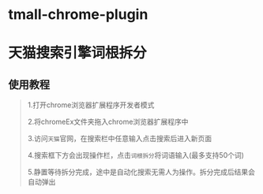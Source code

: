 # tmall-chrome-plugin
天猫搜索引擎词根拆分
=====================
使用教程
---------------------
> 1.打开chrome浏览器扩展程序开发者模式
> 
> 2.将chromeEx文件夹拖入chrome浏览器扩展程序中
> 
> 3.访问`天猫`官网，在搜索栏中任意输入点击搜索后进入新页面
> 
> 4.搜索框下方会出现操作栏，点击`词根拆分`将词语输入(最多支持50个词)
> 
> 5.静置等待拆分完成，途中是自动化搜索无需人为操作。拆分完成后结果会自动弹出
